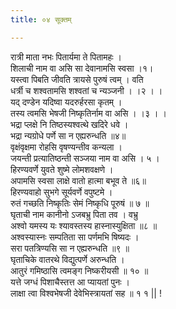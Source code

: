 ```yaml
---
title: ०४ सूक्तम्

---
```

रात्री माता नभः पितार्यमा ते पितामहः ।  
शिलाची नाम वा असि सा देवानामसि स्वसा ।१।  
यस्त्वा पिबति जीवति त्रायसे पुरुषं त्वम् । वति  
धर्त्री च शश्वतामसि शश्वतां च न्यञ्जनी । ।२ । ।  
यद् दण्डेन यदिष्वा यदरुर्हरसा कृतम् ।  
तस्य त्वमसि भेषजी निष्कृतिर्नाम वा असि । ।३ । ।  
भद्रा प्लक्षे नि तिष्ठस्यश्वत्थे खदिरे धवे ।  
भद्रा न्यग्रोधे पर्णे सा न एह्यरुन्धति ॥४॥  
वृक्षंवृक्षमा रोहसि वृषण्यन्तीव कन्यला ।  
जयन्ती प्रत्यातिष्ठन्ती सञ्जया नाम वा असि । ५ ।  
हिरण्यवर्णे युवते शुष्मे लोमशवक्षणे ।  
अपामसि स्वसा लाक्षे वातो हात्मा बभूव ते ॥६॥  
हिरण्यवाहो सुभगे सूर्यवर्णे वपुष्टमे ।  
रुतं गच्छति निष्कृतिः सेमं निष्कृधि पूरुषं ॥ ७ ॥  
घृताची नाम कानीनो ऽजबभ्रु पिता तव । वभ्रु  
अश्वो यमस्य यः श्यावस्तस्य हास्नास्युक्षिता ॥८ ॥  
अश्वस्यास्नः सम्पतिता सा पर्णमभि षिष्यदः ।  
सरा पतत्रिण्यसि सा न एह्यरुन्धति ॥९ ॥  
घृताचिके वातरथे विद्युत्पर्णे अरुन्धति ।  
आतुरं गमिष्ठासि त्वमङ्ग निष्करीयसी ॥ १० ॥  
यत्ते जग्धं पिशाचैस्तत्त आ प्यायतां पुनः ।  
लाक्षा त्वा विश्वभेषजी देवेभिस्त्रायतां सह ॥ १ १ || !  